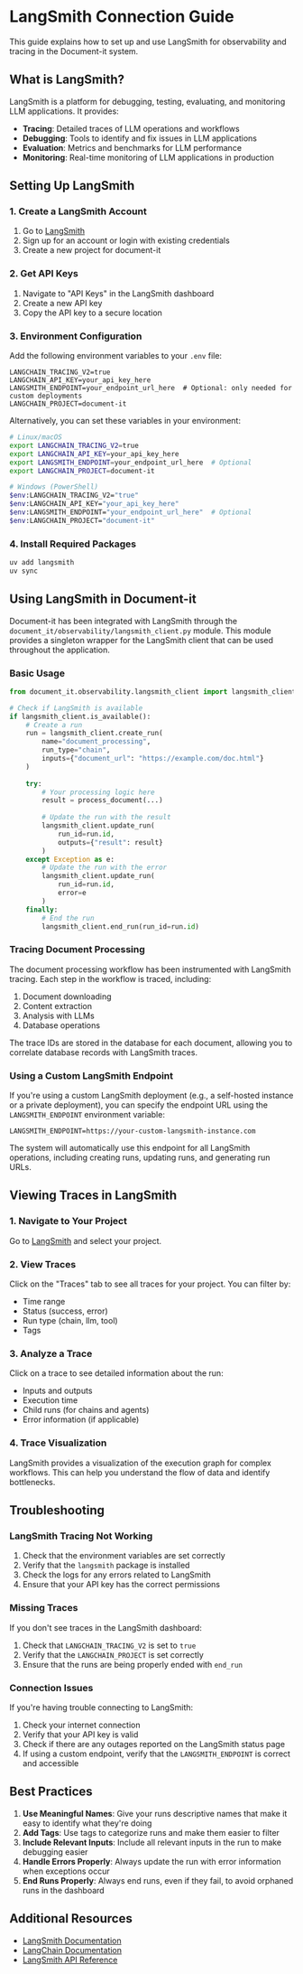 # LangSmith Connection Guide

This guide explains how to set up and use LangSmith for observability and tracing in the Document-it system.

## What is LangSmith?

LangSmith is a platform for debugging, testing, evaluating, and monitoring LLM applications. It provides:

- **Tracing**: Detailed traces of LLM operations and workflows
- **Debugging**: Tools to identify and fix issues in LLM applications
- **Evaluation**: Metrics and benchmarks for LLM performance
- **Monitoring**: Real-time monitoring of LLM applications in production

## Setting Up LangSmith

### 1. Create a LangSmith Account

1. Go to [LangSmith](https://smith.langchain.com/)
2. Sign up for an account or login with existing credentials
3. Create a new project for document-it

### 2. Get API Keys

1. Navigate to "API Keys" in the LangSmith dashboard
2. Create a new API key
3. Copy the API key to a secure location

### 3. Environment Configuration

Add the following environment variables to your `.env` file:

```
LANGCHAIN_TRACING_V2=true
LANGCHAIN_API_KEY=your_api_key_here
LANGSMITH_ENDPOINT=your_endpoint_url_here  # Optional: only needed for custom deployments
LANGCHAIN_PROJECT=document-it
```

Alternatively, you can set these variables in your environment:

```bash
# Linux/macOS
export LANGCHAIN_TRACING_V2=true
export LANGCHAIN_API_KEY=your_api_key_here
export LANGSMITH_ENDPOINT=your_endpoint_url_here  # Optional
export LANGCHAIN_PROJECT=document-it

# Windows (PowerShell)
$env:LANGCHAIN_TRACING_V2="true"
$env:LANGCHAIN_API_KEY="your_api_key_here"
$env:LANGSMITH_ENDPOINT="your_endpoint_url_here"  # Optional
$env:LANGCHAIN_PROJECT="document-it"
```

### 4. Install Required Packages

```bash
uv add langsmith
uv sync
```

## Using LangSmith in Document-it

Document-it has been integrated with LangSmith through the `document_it/observability/langsmith_client.py` module. This module provides a singleton wrapper for the LangSmith client that can be used throughout the application.

### Basic Usage

```python
from document_it.observability.langsmith_client import langsmith_client

# Check if LangSmith is available
if langsmith_client.is_available():
    # Create a run
    run = langsmith_client.create_run(
        name="document_processing",
        run_type="chain",
        inputs={"document_url": "https://example.com/doc.html"}
    )
    
    try:
        # Your processing logic here
        result = process_document(...)
        
        # Update the run with the result
        langsmith_client.update_run(
            run_id=run.id,
            outputs={"result": result}
        )
    except Exception as e:
        # Update the run with the error
        langsmith_client.update_run(
            run_id=run.id,
            error=e
        )
    finally:
        # End the run
        langsmith_client.end_run(run_id=run.id)
```

### Tracing Document Processing

The document processing workflow has been instrumented with LangSmith tracing. Each step in the workflow is traced, including:

1. Document downloading
2. Content extraction
3. Analysis with LLMs
4. Database operations

The trace IDs are stored in the database for each document, allowing you to correlate database records with LangSmith traces.

### Using a Custom LangSmith Endpoint

If you're using a custom LangSmith deployment (e.g., a self-hosted instance or a private deployment), you can specify the endpoint URL using the `LANGSMITH_ENDPOINT` environment variable:

```
LANGSMITH_ENDPOINT=https://your-custom-langsmith-instance.com
```

The system will automatically use this endpoint for all LangSmith operations, including creating runs, updating runs, and generating run URLs.

## Viewing Traces in LangSmith

### 1. Navigate to Your Project

Go to [LangSmith](https://smith.langchain.com/) and select your project.

### 2. View Traces

Click on the "Traces" tab to see all traces for your project. You can filter by:

- Time range
- Status (success, error)
- Run type (chain, llm, tool)
- Tags

### 3. Analyze a Trace

Click on a trace to see detailed information about the run:

- Inputs and outputs
- Execution time
- Child runs (for chains and agents)
- Error information (if applicable)

### 4. Trace Visualization

LangSmith provides a visualization of the execution graph for complex workflows. This can help you understand the flow of data and identify bottlenecks.

## Troubleshooting

### LangSmith Tracing Not Working

1. Check that the environment variables are set correctly
2. Verify that the `langsmith` package is installed
3. Check the logs for any errors related to LangSmith
4. Ensure that your API key has the correct permissions

### Missing Traces

If you don't see traces in the LangSmith dashboard:

1. Check that `LANGCHAIN_TRACING_V2` is set to `true`
2. Verify that the `LANGCHAIN_PROJECT` is set correctly
3. Ensure that the runs are being properly ended with `end_run`

### Connection Issues

If you're having trouble connecting to LangSmith:

1. Check your internet connection
2. Verify that your API key is valid
3. Check if there are any outages reported on the LangSmith status page
4. If using a custom endpoint, verify that the `LANGSMITH_ENDPOINT` is correct and accessible

## Best Practices

1. **Use Meaningful Names**: Give your runs descriptive names that make it easy to identify what they're doing
2. **Add Tags**: Use tags to categorize runs and make them easier to filter
3. **Include Relevant Inputs**: Include all relevant inputs in the run to make debugging easier
4. **Handle Errors Properly**: Always update the run with error information when exceptions occur
5. **End Runs Properly**: Always end runs, even if they fail, to avoid orphaned runs in the dashboard

## Additional Resources

- [LangSmith Documentation](https://docs.smith.langchain.com/)
- [LangChain Documentation](https://python.langchain.com/docs/langsmith)
- [LangSmith API Reference](https://docs.smith.langchain.com/reference/intro)